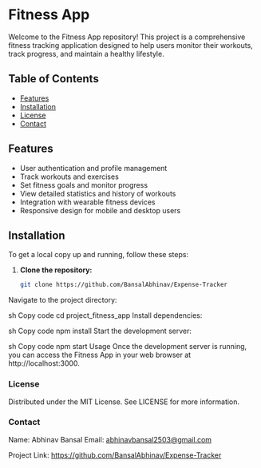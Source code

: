 # Fitness App

Welcome to the Fitness App repository! This project is a comprehensive fitness tracking application designed to help users monitor their workouts, track progress, and maintain a healthy lifestyle.

## Table of Contents

- [Features](#features)
- [Installation](#installation)
- [License](#license)
- [Contact](#contact)

## Features

- User authentication and profile management
- Track workouts and exercises
- Set fitness goals and monitor progress
- View detailed statistics and history of workouts
- Integration with wearable fitness devices
- Responsive design for mobile and desktop users


## Installation

To get a local copy up and running, follow these steps:

1. **Clone the repository:**
   ```sh
   git clone https://github.com/BansalAbhinav/Expense-Tracker
Navigate to the project directory:

sh
Copy code
cd project_fitness_app
Install dependencies:

sh
Copy code
npm install
Start the development server:

sh
Copy code
npm start
Usage
Once the development server is running, you can access the Fitness App in your web browser at http://localhost:3000.


### License
Distributed under the MIT License. See LICENSE for more information.

### Contact
Name: Abhinav Bansal Email: abhinavbansal2503@gmail.com

Project Link: https://github.com/BansalAbhinav/Expense-Tracker
